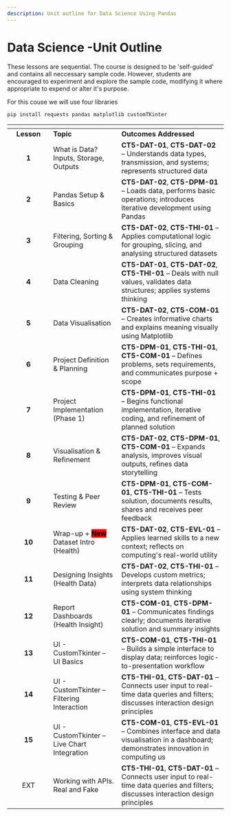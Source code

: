 ```yaml
---
description: Unit outline for Data Science Using Pandas
---
```


# Data Science -Unit Outline

These lessons are sequential. The course is designed to be 'self-guided' and contains all neccessary sample code. However, students are encouraged to experiment and explore the sample code, modifying it where appropriate to expend or alter it's purpose.

For this couse we will use four libraries

```bash
pip install requests pandas matplotlib customTKinter
```

<table data-header-hidden><thead><tr><th width="83" align="center" valign="middle"></th><th></th><th></th></tr></thead><tbody><tr><td align="center" valign="middle"><strong>Lesson</strong></td><td><strong>Topic</strong></td><td><strong>Outcomes Addressed</strong></td></tr><tr><td align="center" valign="middle"><strong>1</strong></td><td>What is Data? Inputs, Storage, Outputs</td><td><strong>CT5-DAT-01</strong>, <strong>CT5-DAT-02</strong> – Understands data types, transmission, and systems; represents structured data</td></tr><tr><td align="center" valign="middle"><strong>2</strong></td><td>Pandas Setup &#x26; Basics</td><td><strong>CT5-DAT-02</strong>, <strong>CT5-DPM-01</strong> – Loads data, performs basic operations; introduces iterative development using Pandas</td></tr><tr><td align="center" valign="middle"><strong>3</strong></td><td>Filtering, Sorting &#x26; Grouping</td><td><strong>CT5-DAT-02</strong>, <strong>CT5-THI-01</strong> – Applies computational logic for grouping, slicing, and analysing structured datasets</td></tr><tr><td align="center" valign="middle"><strong>4</strong></td><td>Data Cleaning</td><td><strong>CT5-DAT-01</strong>, <strong>CT5-DAT-02</strong>, <strong>CT5-THI-01</strong> – Deals with null values, validates data structures; applies systems thinking</td></tr><tr><td align="center" valign="middle"><strong>5</strong></td><td>Data Visualisation</td><td><strong>CT5-DAT-02</strong>, <strong>CT5-COM-01</strong> – Creates informative charts and explains meaning visually using Matplotlib</td></tr><tr><td align="center" valign="middle"><strong>6</strong></td><td>Project Definition &#x26; Planning</td><td><strong>CT5-DPM-01</strong>, <strong>CT5-THI-01</strong>, <strong>CT5-COM-01</strong> – Defines problems, sets requirements, and communicates purpose + scope</td></tr><tr><td align="center" valign="middle"><strong>7</strong></td><td>Project Implementation (Phase 1)</td><td><strong>CT5-DPM-01</strong>, <strong>CT5-THI-01</strong> – Begins functional implementation, iterative coding, and refinement of planned solution</td></tr><tr><td align="center" valign="middle"><strong>8</strong></td><td>Visualisation &#x26; Refinement</td><td><strong>CT5-DAT-02</strong>, <strong>CT5-DPM-01</strong>, <strong>CT5-COM-01</strong> – Expands analysis, improves visual outputs, refines data storytelling</td></tr><tr><td align="center" valign="middle"><strong>9</strong></td><td>Testing &#x26; Peer Review</td><td><strong>CT5-DPM-01</strong>, <strong>CT5-COM-01</strong>, <strong>CT5-THI-01</strong> – Tests solution, documents results, shares and receives peer feedback</td></tr><tr><td align="center" valign="middle"><strong>10</strong></td><td>Wrap-up + <mark style="background-color:red;"><strong>New</strong></mark> Dataset Intro (Health)</td><td><strong>CT5-DAT-02</strong>, <strong>CT5-EVL-01</strong> – Applies learned skills to a new context; reflects on computing's real-world utility</td></tr><tr><td align="center" valign="middle"><strong>11</strong></td><td>Designing Insights (Health Data)</td><td><strong>CT5-DAT-02</strong>, <strong>CT5-THI-01</strong> – Develops custom metrics; interprets data relationships using system thinking</td></tr><tr><td align="center" valign="middle"><strong>12</strong></td><td>Report Dashboards (Health Insight)</td><td><strong>CT5-COM-01</strong>, <strong>CT5-DPM-01</strong> – Communicates findings clearly; documents iterative solution and summary insights</td></tr><tr><td align="center" valign="middle"><strong>13</strong></td><td>UI - CustomTkinter – UI Basics</td><td><strong>CT5-COM-01</strong>, <strong>CT5-THI-01</strong> – Builds a simple interface to display data; reinforces logic-to-presentation workflow</td></tr><tr><td align="center" valign="middle"><strong>14</strong></td><td>UI - CustomTkinter – Filtering Interaction</td><td><strong>CT5-THI-01</strong>, <strong>CT5-DAT-01</strong> – Connects user input to real-time data queries and filters; discusses interaction design principles</td></tr><tr><td align="center" valign="middle"><strong>15</strong></td><td>UI - CustomTkinter – Live Chart Integration</td><td><strong>CT5-COM-01</strong>, <strong>CT5-EVL-01</strong> – Combines interface and data visualisation in a dashboard; demonstrates innovation in computing us</td></tr><tr><td align="center" valign="middle">EXT</td><td>Working with APIs. Real and Fake</td><td><strong>CT5-THI-01</strong>, <strong>CT5-DAT-01</strong> – Connects user input to real-time data queries and filters; discusses interaction design principles</td></tr></tbody></table>
